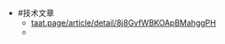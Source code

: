 - #技术文章
	- [taat.page/article/detail/8j8GvfWBKOApBMahggPH](https://www.taat.page/article/detail/8j8GvfWBKOApBMahggPH)
	-